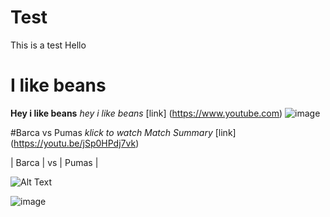 # Test
This is a test
Hello

# I like beans
**Hey i like beans**
*hey i like beans*
[link] (https://www.youtube.com)
![image](https://user-images.githubusercontent.com/110892382/183600164-5bf2a84a-f87d-4f13-8624-99155c9776d8.png)

#Barca vs Pumas
*klick to watch Match Summary*
[link] (https://youtu.be/jSp0HPdj7vk)


| Barca | vs | Pumas |  
  
  
  ![Alt Text](https://media.giphy.com/media/vFKqnCdLPNOKc/giphy.gif)

![image](https://user-images.githubusercontent.com/110892382/183609698-fea59129-82ae-4321-b4bc-dcfd026faed9.gif)



